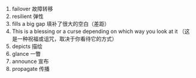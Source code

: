 1. failover 故障转移
2. resilient 弹性
3. fills a big gap  填补了很大的空白（差距）
4. This is a blessing or a curse depending on which way you look at it （这是一种祝福或诅咒，取决于你看待它的方式）
5. depicts 描绘
6. glance 一瞥
7. announce 宣布
8. propagate 传播
